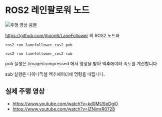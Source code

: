 # ROS2 레인팔로워 노드

![주행 영상 움짤](https://files.catbox.moe/pe5rfi.webp)

https://github.com/jhoon6/LaneFollower 의 ROS2 노드화

`
ros2 run lanefollower_ros2 pub
`

`
ros2 run lanefollower_ros2 sub
`

pub 실행은 /image/compressed 에서 영상을 받아 엑추에이터 속도를 계산합니다

sub 실행은 다이나믹셀 엑추에이터에 명령을 내립니다.

## 실제 주행 영상
- https://www.youtube.com/watch?v=kd0MUSpDgi0
- https://www.youtube.com/watch?v=IZNimrR0728
